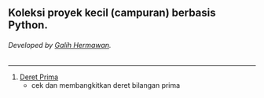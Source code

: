 ## Koleksi proyek kecil (campuran) berbasis Python.
###### Developed by [Galih Hermawan](https://galih.eu).
---

1. [Deret Prima](https://github.com/galihboy/py-mini-projects/tree/main/Deret_Prima)
	- cek dan membangkitkan deret bilangan prima
